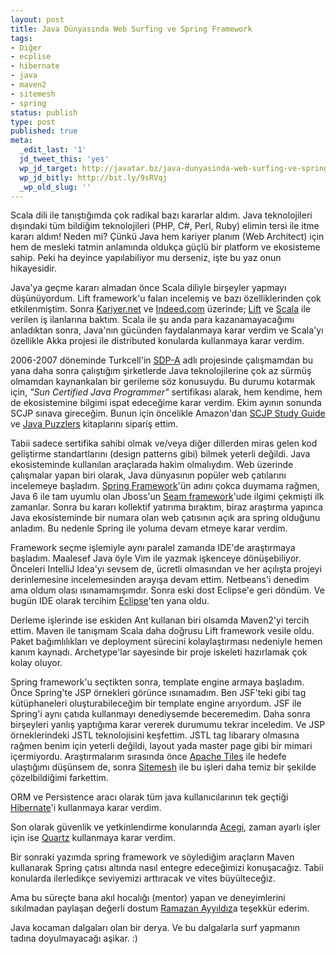 ```yaml
---
layout: post
title: Java Dünyasında Web Surfing ve Spring Framework
tags:
- Diğer
- ecplise
- hibernate
- java
- maven2
- sitemesh
- spring
status: publish
type: post
published: true
meta:
  _edit_last: '1'
  jd_tweet_this: 'yes'
  wp_jd_target: http://javatar.bz/java-dunyasinda-web-surfing-ve-spring-framework/
  wp_jd_bitly: http://bit.ly/9sRVqj
  _wp_old_slug: ''
---
```

Scala dili ile tanıştığımda çok radikal bazı kararlar aldım. Java teknolojileri dışındaki tüm bildiğim teknolojileri (PHP, C#, Perl, Ruby) elimin tersi ile itme kararı aldım! Neden mi? Çünkü Java hem kariyer planım (Web Architect) için hem de mesleki tatmin anlamında oldukça güçlü bir platform ve ekosisteme sahip. Peki ha deyince yapılabiliyor mu derseniz, işte bu yaz onun hikayesidir.

Java'ya geçme kararı almadan önce Scala diliyle birşeyler yapmayı düşünüyordum. Lift framework'u falan incelemiş ve bazı özelliklerinden çok etkilenmiştim. Sonra <a href="http://kariyer.net" target="_blank">Kariyer.net</a> ve <a href="http://indeed.com" target="_blank">Indeed.com</a> üzerinde; <a href="http://liftweb.net/" target="_blank">Lift</a> ve <a href="http://scala-lang.org">Scala</a> ile verilen iş ilanlarına baktım. Scala ile şu anda para kazanamayacağımı anladıktan sonra, Java'nın gücünden faydalanmaya karar verdim ve Scala'yı özellikle Akka projesi ile distributed konularda kullanmaya karar verdim.

2006-2007 döneminde Turkcell'in <a href="http://turkcell-im.com">SDP-A</a> adlı projesinde çalışmamdan bu yana daha sonra çalıştığım şirketlerde Java teknolojilerine çok az sürmüş olmamdan kaynankalan bir gerileme söz konusuydu. Bu durumu kotarmak için, <em>"Sun Certified Java Programmer"</em> sertifikası alarak, hem kendime, hem de ekosistemine bilgimi ispat edeceğime karar verdim. Ekim ayının sonunda SCJP sınava gireceğim. Bunun için öncelikle Amazon'dan <a href="http://www.amazon.co.uk/Certified-Programmer-Study-Guide-CX-310-065/dp/0071591060">SCJP Study Guide</a> ve <a href="http://www.amazon.com/Java-TM-Puzzlers-Pitfalls-ebook/dp/B001U5VJVS/ref=sr_1_1?s=books&amp;ie=UTF8&amp;qid=1281388008&amp;sr=1-1" target="_blank">Java Puzzlers</a> kitaplarını sipariş ettim.

Tabii sadece sertifika sahibi olmak ve/veya diğer dillerden miras gelen kod geliştirme standartlarını (design patterns gibi) bilmek yeterli değildi. Java ekosisteminde kullanılan araçlarada hakim olmalıydım. Web üzerinde çalışmalar yapan biri olarak, Java dünyasının popüler web çatılarını incelemeye başladım. <a href="http://www.springsource.org/">Spring Framework</a>'ün adını çokca duymama rağmen, Java 6 ile tam uyumlu olan Jboss'un <a href="http://seamframework.org/">Seam framework</a>'ude ilgimi çekmişti ilk zamanlar. Sonra bu kararı kollektif yatırıma bıraktım, biraz araştırma yapınca Java ekosisteminde bir numara olan web çatısının açık ara spring olduğunu anladım. Bu nedenle Spring ile yoluma devam etmeye karar verdim.

Framework seçme işlemiyle aynı paralel zamanda IDE'de araştırmaya başladım. Maalesef Java öyle Vim ile yazmak işkenceye dönüşebiliyor. Önceleri IntelliJ Idea'yı sevsem de, ücretli olmasından ve her açılışta projeyi derinlemesine incelemesinden arayışa devam ettim. Netbeans'i denedim ama oldum olası ısınamamışımdır. Sonra eski dost Eclipse'e geri döndüm. Ve bugün IDE olarak tercihim <a href="http://eclipse.org">Eclipse</a>'ten yana oldu.

Derleme işlerinde ise eskiden Ant kullanan biri olsamda Maven2'yi tercih ettim. Maven ile tanışmam Scala daha doğrusu Lift framework vesile oldu. Paket bağımlılıkları ve deployment sürecini kolaylaştırması nedeniyle hemen kanım kaynadı. Archetype'lar sayesinde bir proje iskeleti hazırlamak çok kolay oluyor.

Spring framework'u seçtikten sonra, template engine armaya başladım. Önce Spring'te JSP örnekleri görünce ısınamadım. Ben JSF'teki gibi tag kütüphaneleri oluşturabileceğim bir template engine arıyordum. JSF ile Spring'i aynı çatıda kullanmayı denediysemde beceremedim. Daha sonra birşeyleri yanlış yaptığıma karar vererek durumumu tekrar inceledim. Ve JSP örneklerindeki JSTL teknolojisini keşfettim. JSTL tag libarary olmasına rağmen benim için yeterli değildi, layout yada master page gibi bir mimari içermiyordu. Araştırmalarım sırasında önce <a href="http://tiles.apache.org/">Apache Tiles</a> ile hedefe ulaştığımı düşünsem de, sonra <a href="http://www.sitemesh.org/">Sitemesh</a> ile bu işleri daha temiz bir şekilde çözelbildiğimi farkettim.

ORM ve Persistence aracı olarak tüm java kullanıcılarının tek geçtiği <a href="http://www.hibernate.org">Hibernate</a>'i kullanmaya karar verdim.

Son olarak güvenlik ve yetkinlendirme konularında <a href="http://www.acegisecurity.org">Acegi</a>, zaman ayarlı işler için ise <a href="http://www.quartz-scheduler.org/">Quartz</a> kullanmaya karar verdim.

Bir sonraki yazımda spring framework ve söylediğim araçların Maven kullanarak Spring çatısı altında nasıl entegre edeceğimizi konuşacağız. Tabii konularda ilerledikçe seviyemizi arttıracak ve vites büyülteceğiz.

Ama bu süreçte bana akıl hocalığı (mentor) yapan ve deneyimlerini sıkılmadan paylaşan değerli dostum <a href="http://rayyildiz.com">Ramazan Ayyıldız</a>a teşekkür ederim.

Java kocaman dalgaları olan bir derya. Ve bu dalgalarla surf yapmanın tadına doyulmayacağı aşikar. :)
